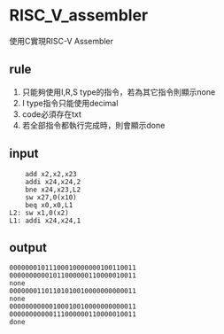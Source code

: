 # RISC_V_assembler
使用C實現RISC-V Assembler
## rule
1. 只能夠使用I,R,S type的指令，若為其它指令則顯示none
2. I type指令只能使用decimal
3. code必須存在txt 
4. 若全部指令都執行完成時，則會顯示done
## input
```
    add x2,x2,x23
    addi x24,x24,2
    bne x24,x23,L2
    sw x27,0(x10)
    beq x0,x0,L1
L2: sw x1,0(x2)
L1: addi x24,x24,1
```


## output
```
00000001011100010000000100110011
00000000001011000000110000010011
none
00000001101101010010000000000011
none
00000000000100010010000000000011
00000000000111000000110000010011
done
```
